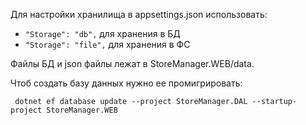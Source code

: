 Для настройки хранилища в appsettings.json использовать:

* `"Storage": "db",` для хранения в БД
* `"Storage": "file",` для хранения в ФС

Файлы БД и json файлы лежат в StoreManager.WEB/data.

Чтоб создать базу данных нужно ее промигрировать:
```shell
 dotnet ef database update --project StoreManager.DAL --startup-project StoreManager.WEB
```